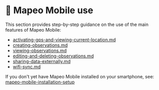 # 📱 Mapeo Mobile use

This section provides step-by-step guidance on the use of the main features of Mapeo Mobile:

* [activating-gps-and-viewing-current-location.md](activating-gps-and-viewing-current-location.md "mention")
* [creating-observations.md](creating-observations.md "mention")
* [viewing-observations.md](viewing-observations.md "mention")
* [editing-and-deleting-observations.md](editing-and-deleting-observations.md "mention")
* [sharing-data-externally.md](sharing-data-externally.md "mention")
* [wifi-sync.md](wifi-sync.md "mention")

If you don't yet have Mapeo Mobile installed on your smartphone, see: [mapeo-mobile-installation-setup](../mapeo-mobile-installation-setup/ "mention")
